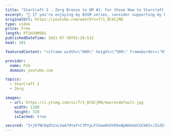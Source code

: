 ```yaml
---
title: "StarCraft 2 - Zerg Bronze to GM #1: For those New to Starcraft and Bronze League (B2GM)"
excerpt: "🐷 If you're enjoying my B2GM series, consider supporting my Patreon: https://www.patreon.com/PiGSC2 0:00 Intro 0:54 B2GM guide: https://docs.google.com/document/d/1mq1Ke3yK6bAVaQwuGk7rJeq3cXGmuf4V55_3L7sGDH0/edit?usp=sharing |  Zerg Beginner Opening: https://youtu.be/LQiqiMcbpGA 4:17 Settings | PiG's"
originalUrl: https://youtube.com/watch?v=Tr1_8C6CjMQ
type: video
price: Free
length: PT1H34M56S
publishedDateTime: 2021-07-30T01:26:51Z
heat: 101

featuredContent: "<iframe width=\"800\" height=\"500\" frameborder=\"0\" src=\"https://www.youtube.com/embed/Tr1_8C6CjMQ\" allow=\"accelerometer; autoplay; encrypted-media; gyroscope; picture-in-picture\" allowfullscreen></iframe>"

provider:
  name: PiG
  domain: youtube.com

topics:
  - StarCraft 2
  - Zerg

images:
  - url: https://i.ytimg.com/vi/Tr1_8C6CjMQ/maxresdefault.jpg
    width: 1280
    height: 720
    isCached: true

secured: "I+jbTNC0q5h2xLVaA7HteF+C7PYyLFCUaw0SXVK9xBpNd4oUCGCbK5+/ZxZGtdBcalV3p2V3AtzmX/NeR61YBsW6K5VnWHTZV0/k19Vk0OnKU7mvZnU9PIB0V1CCn5CqzM3LpZ8N1PEAF0KMCVjTY+AnuaQVCUyCILMfB6WIWO2oITq8lnjH+5zoWvQoyPThPNGCK96Hc75HYn+MW4MV+eIyXPnlzJfvjo40dc8MVt5zz/MoU13PipkU/RdOUeRYOZwM2rjotTCzRnexayUYQJ2OT6tyPKpUiI2HPY8wqRrd+9NO5XoVtl2glqQdrIxMIT9O9glykRilIxmZOsNiHWSsquNSUFhfEoUVk1rp16n5UXcuIu3ESqvJwSNOs03WPhigO5tmuIb1IpP4tujtJshLqcIbzAelMfoesGLnfQg5hq4qYENt6cMZ/v+eU+Pm;izEDGgZkh3forLV/SYUnGg=="
---
```


